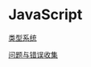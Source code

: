 # JavaScript
[类型系统](./%E7%B1%BB%E5%9E%8B%E7%B3%BB%E7%BB%9F/index.md)

[问题与错误收集](./%E9%97%AE%E9%A2%98%E4%B8%8E%E9%94%99%E8%AF%AF%E6%94%B6%E9%9B%86/index.md)


